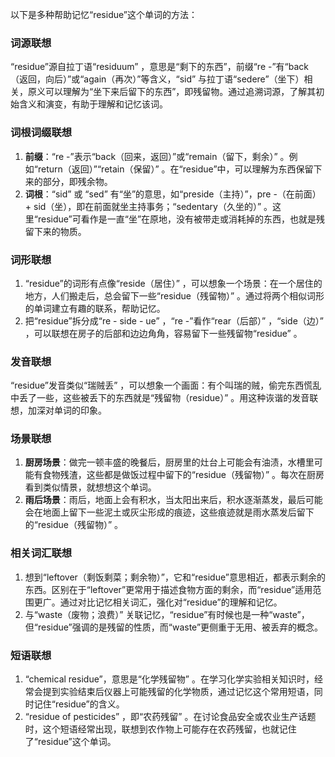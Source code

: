 以下是多种帮助记忆“residue”这个单词的方法：

### 词源联想
“residue”源自拉丁语“residuum” ，意思是“剩下的东西”，前缀“re -”有“back（返回，向后）”或“again（再次）”等含义，“sid” 与拉丁语“sedere”（坐下）相关，原义可以理解为“坐下来后留下的东西”，即残留物。通过追溯词源，了解其初始含义和演变，有助于理解和记忆该词。

### 词根词缀联想
1. **前缀**：“re -”表示“back（回来，返回）”或“remain（留下，剩余）” 。例如“return（返回）”“retain（保留）” 。在“residue”中，可以理解为东西保留下来的部分，即残余物。
2. **词根**：“sid” 或 “sed” 有“坐”的意思，如“preside（主持）”，pre -（在前面） + sid（坐），即在前面就坐主持事务；“sedentary（久坐的）” 。这里“residue”可看作是一直“坐”在原地，没有被带走或消耗掉的东西，也就是残留下来的物质。

### 词形联想
1. “residue”的词形有点像“reside（居住）” ，可以想象一个场景：在一个居住的地方，人们搬走后，总会留下一些“residue（残留物）” 。通过将两个相似词形的单词建立有趣的联系，帮助记忆。
2. 把“residue”拆分成“re - side - ue” ，“re -”看作“rear（后部）” ，“side（边）” ，可以联想在房子的后部和边边角角，容易留下一些残留物“residue” 。

### 发音联想
“residue”发音类似“瑞贼丢” ，可以想象一个画面：有个叫瑞的贼，偷完东西慌乱中丢了一些，这些被丢下的东西就是“残留物（residue）” 。用这种诙谐的发音联想，加深对单词的印象。

### 场景联想
1. **厨房场景**：做完一顿丰盛的晚餐后，厨房里的灶台上可能会有油渍，水槽里可能有食物残渣，这些都是做饭过程中留下的“residue（残留物）” 。每次在厨房看到类似情景，就想想这个单词。
2. **雨后场景**：雨后，地面上会有积水，当太阳出来后，积水逐渐蒸发，最后可能会在地面上留下一些泥土或灰尘形成的痕迹，这些痕迹就是雨水蒸发后留下的“residue（残留物）” 。

### 相关词汇联想
1. 想到“leftover（剩饭剩菜；剩余物）”，它和“residue”意思相近，都表示剩余的东西。区别在于“leftover”更常用于描述食物方面的剩余，而“residue”适用范围更广。通过对比记忆相关词汇，强化对“residue”的理解和记忆。
2. 与“waste（废物；浪费）” 关联记忆，“residue”有时候也是一种“waste”，但“residue”强调的是残留的性质，而“waste”更侧重于无用、被丢弃的概念。

### 短语联想
1. “chemical residue”，意思是“化学残留物” 。在学习化学实验相关知识时，经常会提到实验结束后仪器上可能残留的化学物质，通过记忆这个常用短语，同时记住“residue”的含义。
2. “residue of pesticides” ，即“农药残留” 。在讨论食品安全或农业生产话题时，这个短语经常出现，联想到农作物上可能存在农药残留，也就记住了“residue”这个单词。 